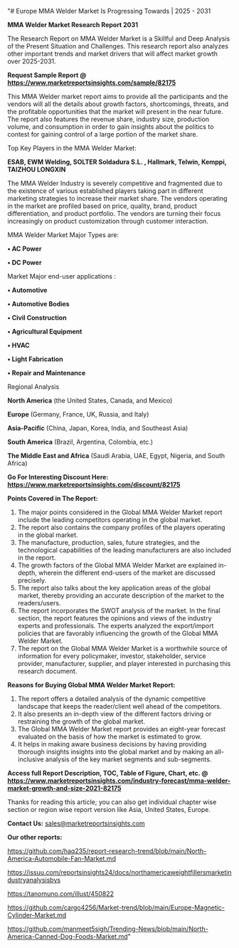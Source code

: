 "# Europe MMA Welder Market Is Progressing Towards | 2025 - 2031

<strong>MMA Welder Market Research Report 2031</strong>

The Research Report on MMA Welder Market is a Skillful and Deep Analysis of the Present Situation and Challenges. This research report also analyzes other important trends and market drivers that will affect market growth over 2025-2031.

<strong>Request Sample Report @ <a href=https://www.marketreportsinsights.com/sample/82175>https://www.marketreportsinsights.com/sample/82175</a></strong>

This MMA Welder market report aims to provide all the participants and the vendors will all the details about growth factors, shortcomings, threats, and the profitable opportunities that the market will present in the near future. The report also features the revenue share, industry size, production volume, and consumption in order to gain insights about the politics to contest for gaining control of a large portion of the market share.

Top Key Players in the MMA Welder Market:

<strong>ESAB, EWM Welding, SOLTER Soldadura S.L. , Hallmark, Telwin, Kemppi, TAIZHOU LONGXIN</strong>

The MMA Welder Industry is severely competitive and fragmented due to the existence of various established players taking part in different marketing strategies to increase their market share. The vendors operating in the market are profiled based on price, quality, brand, product differentiation, and product portfolio. The vendors are turning their focus increasingly on product customization through customer interaction.

MMA Welder Market Major Types are:

<strong>• AC Power

• DC Power</strong>

Market Major end-user applications :

<strong>• Automotive

• Automotive Bodies

• Civil Construction

• Agricultural Equipment

• HVAC

• Light Fabrication

• Repair and Maintenance</strong>

Regional Analysis

</u><strong><b>North America</b></strong> (the United States, Canada, and Mexico)

<strong><b>Europe </b></strong>(Germany, France, UK, Russia, and Italy)

<strong><b>Asia-Pacific</b></strong> (China, Japan, Korea, India, and Southeast Asia)

<strong><b>South America</b></strong> (Brazil, Argentina, Colombia, etc.)

<strong><b>The Middle East and Africa</b></strong> (Saudi Arabia, UAE, Egypt, Nigeria, and South Africa)

<strong>Go For Interesting Discount Here: <a href=https://www.marketreportsinsights.com/discount/82175>https://www.marketreportsinsights.com/discount/82175</a></strong>

<strong>Points Covered in The Report:</strong>
<ol>
  <li>The major points considered in the Global MMA Welder Market report include the leading competitors operating in the global market.</li>
  <li>The report also contains the company profiles of the players operating in the global market.</li>
  <li>The manufacture, production, sales, future strategies, and the technological capabilities of the leading manufacturers are also included in the report.</li>
  <li>The growth factors of the Global MMA Welder Market are explained in-depth, wherein the different end-users of the market are discussed precisely.</li>
  <li>The report also talks about the key application areas of the global market, thereby providing an accurate description of the market to the readers/users.</li>
  <li>The report incorporates the SWOT analysis of the market. In the final section, the report features the opinions and views of the industry experts and professionals. The experts analyzed the export/import policies that are favorably influencing the growth of the Global MMA Welder Market.</li>
  <li>The report on the Global MMA Welder Market is a worthwhile source of information for every policymaker, investor, stakeholder, service provider, manufacturer, supplier, and player interested in purchasing this research document.</li>
</ol>
<strong>Reasons for Buying Global MMA Welder Market Report:</strong>

<ol>
  <li>The report offers a detailed analysis of the dynamic competitive landscape that keeps the reader/client well ahead of the competitors.</li>
  <li>It also presents an in-depth view of the different factors driving or restraining the growth of the global market.</li>
  <li>The Global MMA Welder Market report provides an eight-year forecast evaluated on the basis of how the market is estimated to grow.</li>
  <li>It helps in making aware business decisions by having providing thorough insights insights into the global market and by making an all-inclusive analysis of the key market segments and sub-segments.</li>
</ol>
<strong>Access full Report Description, TOC, Table of Figure, Chart, etc. @ <a href=https://www.marketreportsinsights.com/industry-forecast/mma-welder-market-growth-and-size-2021-82175>https://www.marketreportsinsights.com/industry-forecast/mma-welder-market-growth-and-size-2021-82175</a></strong>


Thanks for reading this article; you can also get individual chapter wise section or region wise report version like Asia, United States, Europe.

<strong>Contact Us:</strong>
sales@marketreportsinsights.com

<strong>Our other reports:</strong>

<a href=https://github.com/haq235/report-research-trend/blob/main/North-America-Automobile-Fan-Market.md>https://github.com/haq235/report-research-trend/blob/main/North-America-Automobile-Fan-Market.md</a>

<a href=https://issuu.com/reportsinsights24/docs/northamericaweightfillersmarketindustryanalysisbys>https://issuu.com/reportsinsights24/docs/northamericaweightfillersmarketindustryanalysisbys</a>

<a href=https://tanomuno.com/illust/450822>https://tanomuno.com/illust/450822</a>

<a href=https://github.com/cargo4256/Market-trend/blob/main/Europe-Magnetic-Cylinder-Market.md>https://github.com/cargo4256/Market-trend/blob/main/Europe-Magnetic-Cylinder-Market.md</a>

<a href=https://github.com/manmeet5sigh/Trending-News/blob/main/North-America-Canned-Dog-Foods-Market.md>https://github.com/manmeet5sigh/Trending-News/blob/main/North-America-Canned-Dog-Foods-Market.md</a>"
